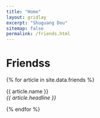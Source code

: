 ```yaml
---
title: "Home"
layout: gridlay
excerpt: "Shuguang Dou"
sitemap: false
permalink: /friends.html
---
```


# Friendss

{% for article in site.data.friends %}
<p>{{ article.name }} <br>
<em>{{ article.headline }}</em></p>
{% endfor %}
